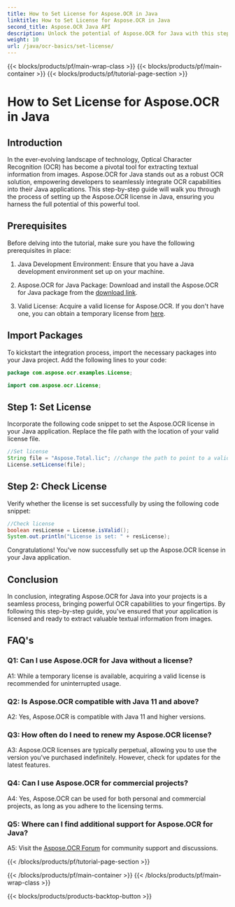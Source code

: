 ```yaml
---
title: How to Set License for Aspose.OCR in Java
linktitle: How to Set License for Aspose.OCR in Java
second_title: Aspose.OCR Java API
description: Unlock the potential of Aspose.OCR for Java with this step-by-step guide. Set up your license effortlessly and enhance your OCR capabilities.
weight: 10
url: /java/ocr-basics/set-license/
---
```


{{< blocks/products/pf/main-wrap-class >}}
{{< blocks/products/pf/main-container >}}
{{< blocks/products/pf/tutorial-page-section >}}

# How to Set License for Aspose.OCR in Java

## Introduction

In the ever-evolving landscape of technology, Optical Character Recognition (OCR) has become a pivotal tool for extracting textual information from images. Aspose.OCR for Java stands out as a robust OCR solution, empowering developers to seamlessly integrate OCR capabilities into their Java applications. This step-by-step guide will walk you through the process of setting up the Aspose.OCR license in Java, ensuring you harness the full potential of this powerful tool.

## Prerequisites

Before delving into the tutorial, make sure you have the following prerequisites in place:

1. Java Development Environment: Ensure that you have a Java development environment set up on your machine.

2. Aspose.OCR for Java Package: Download and install the Aspose.OCR for Java package from the [download link](https://releases.aspose.com/ocr/java/).

3. Valid License: Acquire a valid license for Aspose.OCR. If you don't have one, you can obtain a temporary license from [here](https://purchase.aspose.com/temporary-license/).

## Import Packages

To kickstart the integration process, import the necessary packages into your Java project. Add the following lines to your code:

```java
package com.aspose.ocr.examples.License;

import com.aspose.ocr.License;
```

## Step 1: Set License

Incorporate the following code snippet to set the Aspose.OCR license in your Java application. Replace the file path with the location of your valid license file.

```java
//Set license
String file = "Aspose.Total.lic"; //change the path to point to a valid license
License.setLicense(file);
```

## Step 2: Check License

Verify whether the license is set successfully by using the following code snippet:

```java
//Check license
boolean resLicense = License.isValid();
System.out.println("License is set: " + resLicense);
```

Congratulations! You've now successfully set up the Aspose.OCR license in your Java application.

## Conclusion

In conclusion, integrating Aspose.OCR for Java into your projects is a seamless process, bringing powerful OCR capabilities to your fingertips. By following this step-by-step guide, you've ensured that your application is licensed and ready to extract valuable textual information from images.

## FAQ's

### Q1: Can I use Aspose.OCR for Java without a license?

A1: While a temporary license is available, acquiring a valid license is recommended for uninterrupted usage.

### Q2: Is Aspose.OCR compatible with Java 11 and above?

A2: Yes, Aspose.OCR is compatible with Java 11 and higher versions.

### Q3: How often do I need to renew my Aspose.OCR license?

A3: Aspose.OCR licenses are typically perpetual, allowing you to use the version you've purchased indefinitely. However, check for updates for the latest features.

### Q4: Can I use Aspose.OCR for commercial projects?

A4: Yes, Aspose.OCR can be used for both personal and commercial projects, as long as you adhere to the licensing terms.

### Q5: Where can I find additional support for Aspose.OCR for Java?

A5: Visit the [Aspose.OCR Forum](https://forum.aspose.com/c/ocr/16) for community support and discussions.

{{< /blocks/products/pf/tutorial-page-section >}}

{{< /blocks/products/pf/main-container >}}
{{< /blocks/products/pf/main-wrap-class >}}

{{< blocks/products/products-backtop-button >}}
